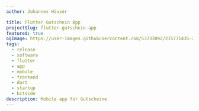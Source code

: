 ```yaml
---
author: Johannes Häuser

title: Flutter Gutschein App
projectSlug: flutter-gutschein-app
featured: true
ogImage: https://user-images.githubusercontent.com/53733092/215771435-25408246-2309-4f8b-a781-1f3d93bdf0ec.png
tags:
  - release
  - software
  - flutter
  - app
  - mobile
  - frontend
  - dart
  - startup
  - bitside
description: Mobile app für Gutscheine
---
```

